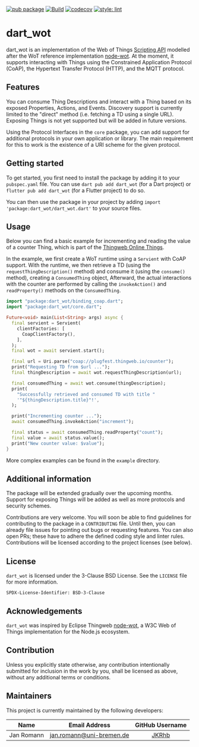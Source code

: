 [![pub package](https://img.shields.io/pub/v/dart_wot.svg)](https://pub.dev/packages/dart_wot)
[![Build](https://github.com/eclipse-thingweb/dart_wot/actions/workflows/ci.yml/badge.svg)](https://github.com/eclipse-thingweb/dart_wot/actions/workflows/ci.yml)
[![codecov](https://codecov.io/gh/eclipse-thingweb/dart_wot/branch/main/graph/badge.svg?token=76OBNOVL60)](https://codecov.io/gh/eclipse-thingweb/dart_wot)
[![style: lint](https://img.shields.io/badge/style-lint-4BC0F5.svg)](https://pub.dev/packages/lint)

# dart_wot

dart_wot is an implementation of the
Web of Things [Scripting API](https://w3c.github.io/wot-scripting-api/) modelled
after the WoT reference implementation
[node-wot](https://github.com/eclipse-thingweb/node-wot).
At the moment, it supports interacting with Things using the Constrained Application
Protocol (CoAP), the Hypertext Transfer Protocol (HTTP), and the MQTT protocol.

## Features

You can consume Thing Descriptions and interact with a Thing based on its
exposed Properties, Actions, and Events.
Discovery support is currently limited to the "direct" method (i.e. fetching a
TD using a single URL).
Exposing Things is not yet supported but will be added in future versions.

Using the Protocol Interfaces in the `core` package, you can add support for
additional protocols in your own application or library. The main requirement
for this to work is the existence of a URI scheme for the given protocol.

## Getting started

To get started, you first need to install the package by adding it to your
`pubspec.yaml` file.
You can use `dart pub add dart_wot` (for a Dart project) or
`flutter pub add dart_wot` (for a Flutter project) to do so.

You can then use the package in your project by adding
`import 'package:dart_wot/dart_wot.dart'` to your source files.

## Usage

Below you can find a basic example for incrementing and reading the value of a
counter Thing, which is part of the
[Thingweb Online Things](https://www.thingweb.io/services).

In the example, we first create a WoT runtime using a `Servient` with CoAP
support.
With the runtime, we then retrieve a TD (using the `requestThingDescription()`
method) and consume it (using the `consume()` method), creating a
`ConsumedThing` object,
Afterward, the actual interactions with the counter are performed by calling the
`invokeAction()` and `readProperty()` methods on the `ConsumedThing`.

```dart
import "package:dart_wot/binding_coap.dart";
import "package:dart_wot/core.dart";

Future<void> main(List<String> args) async {
  final servient = Servient(
    clientFactories: [
      CoapClientFactory(),
    ],
  );
  final wot = await servient.start();

  final url = Uri.parse("coap://plugfest.thingweb.io/counter");
  print("Requesting TD from $url ...");
  final thingDescription = await wot.requestThingDescription(url);

  final consumedThing = await wot.consume(thingDescription);
  print(
    "Successfully retrieved and consumed TD with title "
    '"${thingDescription.title}"!',
  );

  print("Incrementing counter ...");
  await consumedThing.invokeAction("increment");

  final status = await consumedThing.readProperty("count");
  final value = await status.value();
  print("New counter value: $value");
}
```

More complex examples can be found in the `example` directory.

## Additional information

The package will be extended gradually over the upcoming months.
Support for exposing Things will be added as well as
more protocols and security schemes.

Contributions are very welcome.
You will soon be able to find guidelines for contributing to the package
in a `CONTRIBUTING` file.
Until then, you can already file issues for pointing out bugs or requesting
features.
You can also open PRs; these have to adhere the defined coding style and
linter rules.
Contributions will be licensed according to the project licenses (see below).

## License

`dart_wot` is licensed under the 3-Clause BSD License.
See the `LICENSE` file for more information.

    SPDX-License-Identifier: BSD-3-Clause

## Acknowledgements

`dart_wot` was inspired by Eclipse Thingweb
[node-wot](https://github.com/eclipse/thingweb.node-wot), a W3C Web of Things
implementation for the Node.js ecosystem.

## Contribution

Unless you explicitly state otherwise, any contribution intentionally submitted
for inclusion in the work by you, shall be licensed as above, without any additional
terms or conditions.

## Maintainers

This project is currently maintained by the following developers:

|    Name    |     Email Address    |                GitHub Username               |
|:----------:|:--------------------:|:--------------------------------------------:|
| Jan Romann | jan.romann@uni-bremen.de | [JKRhb](https://github.com/JKRhb) |

